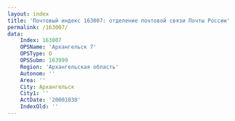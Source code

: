 ```yaml
---
layout: index
title: 'Почтовый индекс 163007: отделение почтовой связи Почты России'
permalink: /163007/
data:
    Index: 163007
    OPSName: 'Архангельск 7'
    OPSType: О
    OPSSubm: 163999
    Region: 'Архангельская область'
    Autonom: ''
    Area: ''
    City: Архангельск
    City1: ''
    ActDate: '20001030'
    IndexOld: ''
---
```

